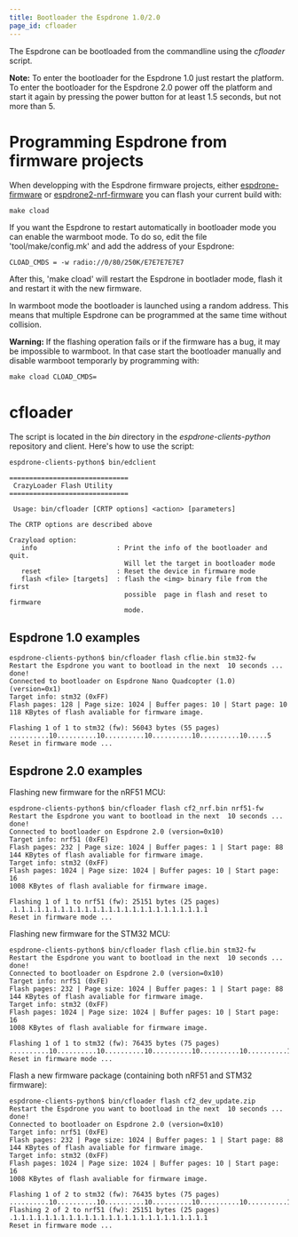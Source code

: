 ```yaml
---
title: Bootloader the Espdrone 1.0/2.0
page_id: cfloader
---
```





The Espdrone can be bootloaded from the commandline using the
*cfloader* script.

**Note:** To enter the bootloader for the Espdrone 1.0 just restart the
platform. To enter the bootloader for the Espdrone 2.0 power off the
platform and start it again by pressing the power button for at least
1.5 seconds, but not more than 5.

Programming Espdrone from firmware projects
============================================

When developping with the Espdrone firmware projects, either
[espdrone-firmware](https://github.com/bitcraze/espdrone-firmware) or
[espdrone2-nrf-firmware](https://github.com/bitcraze/espdrone2-nrf-firmware)
you can flash your current build with:

    make cload

If you want the Espdrone to restart automatically in bootloader mode
you can enable the warmboot mode. To do so, edit the file
\'tool/make/config.mk\' and add the address of your Espdrone:

    CLOAD_CMDS = -w radio://0/80/250K/E7E7E7E7E7

After this, \'make cload\' will restart the Espdrone in bootlader mode,
flash it and restart it with the new firmware.

In warmboot mode the bootloader is launched
using a random address. This means that multiple Espdrone can be
programmed at the same time without collision. 

**Warning:** If the flashing operation fails or if
the firmware has a bug, it may be impossible to warmboot. In that case
start the bootloader manually and disable warmboot temporarly by
programming with:

    make cload CLOAD_CMDS=

cfloader
========

The script is located in the *bin* directory in the
*espdrone-clients-python* repository and client. Here\'s how to use the
script:

    espdrone-clients-python$ bin/edclient

    ==============================
     CrazyLoader Flash Utility
    ==============================

     Usage: bin/cfloader [CRTP options] <action> [parameters]

    The CRTP options are described above

    Crazyload option:
       info                    : Print the info of the bootloader and quit.
                                 Will let the target in bootloader mode
       reset                   : Reset the device in firmware mode
       flash <file> [targets]  : flash the <img> binary file from the first
                                 possible  page in flash and reset to firmware
                                 mode.

Espdrone 1.0 examples
----------------------

    espdrone-clients-python$ bin/cfloader flash cflie.bin stm32-fw
    Restart the Espdrone you want to bootload in the next  10 seconds ...  done!
    Connected to bootloader on Espdrone Nano Quadcopter (1.0) (version=0x1)
    Target info: stm32 (0xFF)
    Flash pages: 128 | Page size: 1024 | Buffer pages: 10 | Start page: 10
    118 KBytes of flash avaliable for firmware image.

    Flashing 1 of 1 to stm32 (fw): 56043 bytes (55 pages) ..........10..........10..........10..........10..........10.....5
    Reset in firmware mode ...

Espdrone 2.0 examples
----------------------

Flashing new firmware for the nRF51 MCU:

    espdrone-clients-python$ bin/cfloader flash cf2_nrf.bin nrf51-fw
    Restart the Espdrone you want to bootload in the next  10 seconds ...  done!
    Connected to bootloader on Espdrone 2.0 (version=0x10)
    Target info: nrf51 (0xFE)
    Flash pages: 232 | Page size: 1024 | Buffer pages: 1 | Start page: 88
    144 KBytes of flash avaliable for firmware image.
    Target info: stm32 (0xFF)
    Flash pages: 1024 | Page size: 1024 | Buffer pages: 10 | Start page: 16
    1008 KBytes of flash avaliable for firmware image.

    Flashing 1 of 1 to nrf51 (fw): 25151 bytes (25 pages) .1.1.1.1.1.1.1.1.1.1.1.1.1.1.1.1.1.1.1.1.1.1.1.1.1
    Reset in firmware mode ...

Flashing new firmware for the STM32 MCU:

    espdrone-clients-python$ bin/cfloader flash cflie.bin stm32-fw
    Restart the Espdrone you want to bootload in the next  10 seconds ...  done!
    Connected to bootloader on Espdrone 2.0 (version=0x10)
    Target info: nrf51 (0xFE)
    Flash pages: 232 | Page size: 1024 | Buffer pages: 1 | Start page: 88
    144 KBytes of flash avaliable for firmware image.
    Target info: stm32 (0xFF)
    Flash pages: 1024 | Page size: 1024 | Buffer pages: 10 | Start page: 16
    1008 KBytes of flash avaliable for firmware image.

    Flashing 1 of 1 to stm32 (fw): 76435 bytes (75 pages) ..........10..........10..........10..........10..........10..........10..........10.....5
    Reset in firmware mode ...

Flash a new firmware package (containing both nRF51 and STM32 firmware):

    espdrone-clients-python$ bin/cfloader flash cf2_dev_update.zip
    Restart the Espdrone you want to bootload in the next  10 seconds ...  done!
    Connected to bootloader on Espdrone 2.0 (version=0x10)
    Target info: nrf51 (0xFE)
    Flash pages: 232 | Page size: 1024 | Buffer pages: 1 | Start page: 88
    144 KBytes of flash avaliable for firmware image.
    Target info: stm32 (0xFF)
    Flash pages: 1024 | Page size: 1024 | Buffer pages: 10 | Start page: 16
    1008 KBytes of flash avaliable for firmware image.

    Flashing 1 of 2 to stm32 (fw): 76435 bytes (75 pages) ..........10..........10..........10..........10..........10..........10..........10.....5
    Flashing 2 of 2 to nrf51 (fw): 25151 bytes (25 pages) .1.1.1.1.1.1.1.1.1.1.1.1.1.1.1.1.1.1.1.1.1.1.1.1.1
    Reset in firmware mode ...
